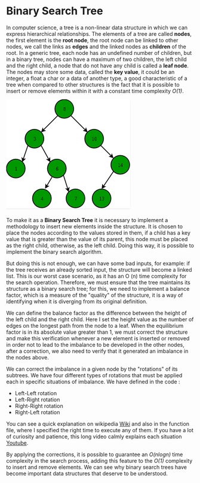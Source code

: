 # Binary Search Tree
In computer science, a tree is a non-linear data structure in which we can express hierarchical relationships. The elements of a tree are called **nodes**, the first element is the **root node**, the root node can be linked to other nodes, we call the links as **edges** and the linked nodes as **children** of the root. In a generic tree, each node has an undefined number of children, but in a binary tree, nodes can have a maximum of two children, the left child and the right child, a node that do not have any child is called a **leaf node**. The nodes may store some data, called the **key value**, it could be an integer, a float a char or a data of another type, a good characteristic of a tree when compared to other structures is the fact that it is possible to insert or remove elements within it with a constant time complexity *O(1)*.

![Binary Tree example](binaryTree.png "Binary Tree")

To make it as a **Binary Search Tree** it is necessary to implement a methodology to insert new elements inside the structure. It is chosen to place the nodes according to the values ​​stored in them, if a child has a key value that is greater than the value of its parent, this node must be placed as the right child, otherwise, as the left child.  Doing this way, it is possible to implement the binary search algorithm.

But doing this is not enough, we can have some bad inputs, for example: if the tree receives an already sorted input, the structure will become a linked list. This is our worst case scenario, as it has an O (n) time complexity for the search operation. Therefore, we must ensure that the tree maintains its structure as a binary search tree; for this, we need to implement a balance factor, which is a measure of the "quality" of the structure, it is a way of identifying when it is diverging from its original definition.

We can define the balance factor as the difference between the height of the left child and the right child. Here I set the height value as the number of edges on the longest path from the node to a leaf. When the equilibrium factor is in its absolute value greater than 1, we must correct the structure and make this verification whenever a new element is inserted or removed in order not to lead to the imbalance to be developed in the other nodes, after a correction, we also need to verify that it generated an imbalance in the nodes above.

We can correct the imbalance in a given node by the "rotations" of its subtrees. We have four different types of rotations that must be applied each in specific situations of imbalance. We have defined in the code :

* Left-Left rotation
* Left-Right rotation
* Right-Right rotation
* Right-Left rotation


You can see a quick explanation on wikipedia [Wiki](https://en.wikipedia.org/wiki/AVL_tree#Simple_rotation) and also in the function file, where I specified the right time to execute any of them. If you have a lot of curiosity and patience, this long video calmly explains each situation [Youtube](https://www.youtube.com/watch?v=TbvhGcf6UJU).

By applying the corrections, it is possible to guarantee an *O(nlogn)* time complexity in the search process, adding this feature to the *O(1)* complexity to insert and remove elements. We can see why binary search trees have become important data structures that deserve to be understood.